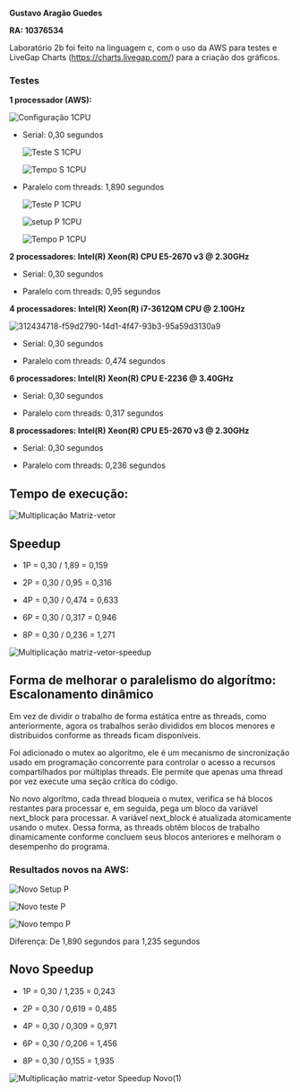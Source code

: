 **Gustavo Aragão Guedes**

**RA: 10376534**

Laboratório 2b foi feito na linguagem c, com o uso da AWS para testes e LiveGap Charts (https://charts.livegap.com/) para a criação dos gráficos.

### Testes

**1 processador (AWS):**

![Configuração 1CPU](https://github.com/Gustavo-Aragao-Guedes/CP05G/assets/64610385/1ac61e5f-eba8-493f-938c-798cfa8fce66)


* Serial: 0,30 segundos

  ![Teste S 1CPU](https://github.com/Gustavo-Aragao-Guedes/CP05G/assets/64610385/0d0e081e-a4d4-4167-8e46-b8c7a0e88b83)

  ![Tempo S  1CPU](https://github.com/Gustavo-Aragao-Guedes/CP05G/assets/64610385/161c6fb3-5ab5-4ecf-8249-16c46f6cd598)


* Paralelo com threads: 1,890 segundos

  ![Teste P 1CPU](https://github.com/Gustavo-Aragao-Guedes/CP05G/assets/64610385/f3d972bd-73fe-4f38-8a77-9fe6f39eead4)

  ![setup P 1CPU](https://github.com/Gustavo-Aragao-Guedes/CP05G/assets/64610385/b5786f61-ae89-4765-abee-0e679ecfea17)

  ![Tempo P 1CPU](https://github.com/Gustavo-Aragao-Guedes/CP05G/assets/64610385/73c31f55-bcd3-45c0-ae3f-b3a8b3f8746d)


**2 processadores:  Intel(R) Xeon(R) CPU E5-2670 v3 @ 2.30GHz**

* Serial: 0,30 segundos

* Paralelo com threads: 0,95 segundos

**4 processadores:  Intel(R) Xeon(R) i7-3612QM CPU @ 2.10GHz**

![312434718-f59d2790-14d1-4f47-93b3-95a59d3130a9](https://github.com/Gustavo-Aragao-Guedes/CP05G/assets/64610385/91ab9e16-1096-41b4-a9fd-c00fff71262f)

* Serial: 0,30 segundos

* Paralelo com threads: 0,474 segundos


**6 processadores: Intel(R) Xeon(R) CPU E-2236 @ 3.40GHz**

* Serial: 0,30 segundos

* Paralelo com threads: 0,317 segundos

**8 processadores: Intel(R) Xeon(R) CPU E5-2670 v3 @ 2.30GHz**

* Serial: 0,30 segundos
  
* Paralelo com threads: 0,236 segundos

## Tempo de execução:

![Multiplicação Matriz-vetor](https://github.com/Gustavo-Aragao-Guedes/CP05G/assets/64610385/a9b1d593-e6da-4f65-bc66-4fe24a054317)

## Speedup

* 1P = 0,30 / 1,89 = 0,159

* 2P = 0,30 / 0,95 = 0,316

* 4P = 0,30 / 0,474 = 0,633

* 6P = 0,30 / 0,317 = 0,946

* 8P = 0,30 / 0,236 = 1,271

![Multiplicação matriz-vetor-speedup](https://github.com/Gustavo-Aragao-Guedes/CP05G/assets/64610385/fc585eea-f8bd-4444-8db2-37f9f8ffad68)

## Forma de melhorar o paralelismo do algorítmo: Escalonamento dinâmico

Em vez de dividir o trabalho de forma estática entre as threads, como anteriormente, agora os trabalhos serão divididos em blocos menores e distribuidos conforme as threads ficam disponíveis.

Foi adicionado o mutex ao algorítmo, ele é um mecanismo de sincronização usado em programação concorrente para controlar o acesso a recursos compartilhados por múltiplas threads. Ele permite que apenas uma thread por vez execute uma seção crítica do código.

No novo algorítmo, cada thread bloqueia o mutex, verifica se há blocos restantes para processar e, em seguida, pega um bloco da variável next_block para processar. A variável next_block é atualizada atomicamente usando o mutex. Dessa forma, as threads obtêm blocos de trabalho dinamicamente conforme concluem seus blocos anteriores e melhoram o desempenho do programa.

### Resultados novos na AWS:

![Novo Setup P](https://github.com/Gustavo-Aragao-Guedes/CP05G/assets/64610385/68088b02-c567-4c94-8be3-9f3ef5101c59)

![Novo teste P](https://github.com/Gustavo-Aragao-Guedes/CP05G/assets/64610385/9d928827-98e2-4f76-9e52-c4132c521c6a)

![Novo tempo P](https://github.com/Gustavo-Aragao-Guedes/CP05G/assets/64610385/3e63fc4c-c6a2-4b73-8644-f6dc91924fec)

Diferença: De 1,890 segundos para 1,235 segundos

## Novo Speedup

* 1P = 0,30 / 1,235 = 0,243

* 2P = 0,30 / 0,619 = 0,485

* 4P = 0,30 / 0,309 = 0,971

* 6P = 0,30 / 0,206 = 1,456

* 8P = 0,30 / 0,155 = 1,935

![Multiplicação matriz-vetor Speedup Novo(1)](https://github.com/Gustavo-Aragao-Guedes/CP05G/assets/64610385/2601df55-bde6-491f-b490-e7ee240bbd57)




